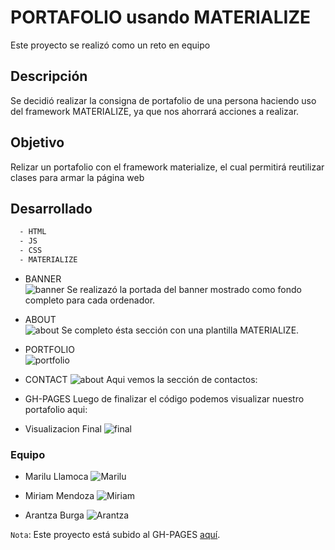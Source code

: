 # PORTAFOLIO usando MATERIALIZE
Este proyecto se realizó como un reto en equipo

## Descripción
  Se decidió realizar la consigna de portafolio de una persona haciendo uso del framework MATERIALIZE, ya que nos ahorrará acciones a realizar.
## Objetivo
  Relizar un portafolio con el framework materialize, el cual permitirá reutilizar clases para armar la página web
## Desarrollado
```sh
  - HTML
  - JS
  - CSS
  - MATERIALIZE
```

+ BANNER  
  ![banner](assets/screenshot/banner.png)
Se realizazó la portada del banner mostrado como fondo completo para cada ordenador.

+ ABOUT  
  ![about](assets/screenshot/about.png)
Se completo ésta sección con una plantilla MATERIALIZE.

+ PORTFOLIO  
  ![portfolio](assets/screenshot/portfolio.png)
+ CONTACT
 ![about](assets/screenshot/contact.png)
Aqui vemos la sección de contactos:

+ GH-PAGES
Luego de finalizar el código podemos visualizar nuestro portafolio aqui:

+ Visualizacion Final 
  ![final](assets/screenshot/final.png)
### Equipo

- Marilu Llamoca
![Marilu](assets/photo-members/Marilu.png)

- Miriam Mendoza 
![Miriam](assets/photo-members/Miriam.png)

- Arantza Burga
![Arantza](assets/photo-members/Arantza.jpg)

`Nota`: Este proyecto está subido al GH-PAGES [aquí](https://mgmp2.github.io/PortfolioMaterialize/).

